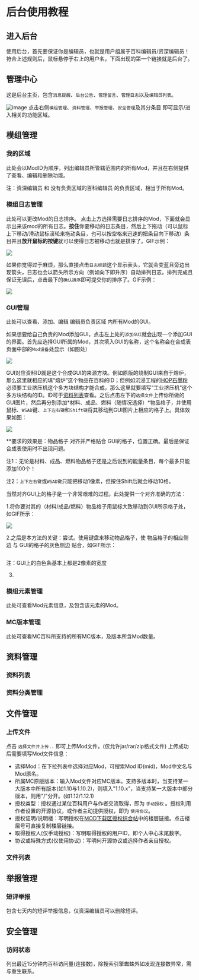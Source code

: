 # 后台使用教程

## 进入后台

使用后台，首先要保证你是编辑员，也就是用户组属于百科编辑员/资深编辑员！
符合上述规则后，鼠标悬停于右上的用户名，下面出现的第一个链接就是后台了。

## 管理中心

这是后台主页，包含`消息提醒`、`后台公告`、`管理留言`、`管理日志`以及`编辑员列表`。

![image](https://user-images.githubusercontent.com/20513115/43041709-c1ac7bb8-8d9a-11e8-8adb-dd5af34a7294.png)
点击右侧`模组管理`、`资料管理`、`举报管理`、`安全管理`及其分条目 即可显示/进入相关的功能区域。

## 模组管理

### 我的区域

此处会以ModID为顺序，列出编辑员所管辖范围内的所有Mod，并且在右侧提供了查看、编辑和删除功能。

注：资深编辑员 和 没有负责区域的百科编辑员 的负责区域，相当于所有Mod。

### 模组日志管理

此处可以更改Mod的日志排序。
点击上方选择需要日志排序的Mod，下面就会显示出来该mod的所有日志。**按住**你要移动的日志条目，然后上下拖动（可以鼠标上下移动/滑动鼠标滚轮来拖动条目，也可以按空格来迅速的把条目向下移动）条目并且**放开鼠标的按键**就可以使得日志被移动也就是排序了。GIF示例：

![](http://bbs.mcmod.cn/data/attachment/album/201807/22/143529rodnpnvjvjkz385p.gif)

如果你觉得过于麻烦，那么直接点击`日志标题`这个显示表头，它就会变蓝且旁边出现箭头，日志也会以箭头所示方向（例如向下即升序）自动排列日志。排列完成且保证无误后，点击最下的`确认排序`即可提交你的排序了。GIF示例：

![](http://bbs.mcmod.cn/data/attachment/album/201807/22/144111jjui7qx707a0aaqu.gif)

### GUI管理

此处可以查看、添加、编辑 编辑员负责区域 内所有Mod的GUI。

如果想要给自己负责的Mod添加GUI，点击左上处的`添加GUI`就会出现一个添加GUI的界面。首先应选择GUI所属的Mod，其次填入GUI的名称，这个名称会在合成表页面中部的`Mod设备`处显示（如图处）

![](http://bbs.mcmod.cn/data/attachment/album/201807/22/214130upzfnsnsix5ixc4r.png)

GUI对应资料ID就是这个合成GUI的来源方块。例如原版的烧制GUI来自于熔炉，那么这里就相应的填“熔炉“这个物品在百科的ID；但例如沉浸工程的[HOP石墨粉](https://www.mcmod.cn/item/30915.html)必须要工业挤压机这个多方块结构才能合成，那么这里就要填写“工业挤压机”这个多方块结构的ID。ID可于[资料列表](#%E8%B5%84%E6%96%99%E5%88%97%E8%A1%A8)查看。之后点击左下的`选择文件`上传你所做的GUI图片，然后再分别添加*材料、成品、燃料（随情况选择）*物品格子，并使用鼠标、`WSAD`键、`上下左右键`和`Shift键`将其移动到GUI图片上相应的格子上。具体效果如图：

![](http://bbs.mcmod.cn/data/attachment/album/201807/24/224023zv4ucd7i3nkdcqqv.png)

**要求的效果是：物品格子 对齐并严格贴合 GUI的格子，位置正确。最后是保证合成表使用时不出现问题。

注1：无论是材料、成品、燃料物品格子还是之后说到的能量条目，每个最多只能添加100个！

注2：`上下左右键`或`WSAD键`只能把移动1像素，但按住Shift后就会移动10格。

当然对齐GUI上的格子是一个非常艰难的过程。此处提供一个对齐准确的方法：

1.将你要对其的（材料/成品/燃料）物品格子用鼠标大致移动到GUI所示格子处，如GIF所示：

![](http://bbs.mcmod.cn/data/attachment/album/201807/23/172405fgjuwjhj5wsag85w.gif)

2.之后是本方法的关键：尝试。使用键盘来移动物品格子，使 物品格子的相应侧边 与 GUI的格子的灰色侧边 贴合，如GIF所示：

![]()

注：GUI上的白色条基本上都是2像素的宽度

3.

### 模组元素管理

此处可查看Mod元素信息，及包含该元素的Mod。

### MC版本管理

此处可查看MC百科所支持的所有MC版本，及版本所含Mod数量。

## 资料管理

### 资料列表

### 资料分类管理

## 文件管理

### 上传文件

点击 `选择文件并上传..` 即可上传Mod文件。(仅允许jar/rar/zip格式文件)
上传成功后需要填写Mod文件信息：
- 选择Mod：在下拉列表中选择对应Mod，可搜索Mod ID(mid)，Mod中文名与Mod原名。
- 所属MC原版版本：输入Mod文件对应MC版本。支持多版本时，当支持某一大版本中所有版本(如1.10与1.10.2)，则填入"1.10.x"，当支持某一大版本中部分版本，则用"/"分开。(如1.12/1.12.1)
- 授权类型：授权通过某位百科用户与作者交流取得，即为 `手动授权` 。授权利用作者设置的开源协议，或作者主动提供授权，即为 `使用协议`。
- 授权证明/说明楼：写明授权在[MOD下载区授权综合帖](https://bbs.mcmod.cn/thread-615-1-1.html)中的楼层链接。点击楼层号可直接复制楼层链接。
- 取得授权人(仅手动授权)：写明取得授权的用户ID，即个人中心末尾数字。
- 协议或特殊方式(仅使用协议)：写明何开源协议或选择作者亲自授权。

### 文件列表

## 举报管理

### 短评举报

包含七天内的短评举报信息，仅资深编辑员可以删除短评。

## 安全管理

### 访问状态

列出最近15分钟内百科访问量(连接数)，除搜索引擎蜘蛛外如发现连接数异常，需与重生联系。
